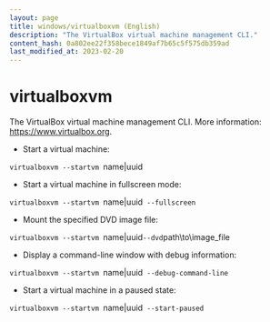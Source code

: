 ```yaml
---
layout: page
title: windows/virtualboxvm (English)
description: "The VirtualBox virtual machine management CLI."
content_hash: 0a802ee22f358bece1849af7b65c5f575db359ad
last_modified_at: 2023-02-20
---
```

# virtualboxvm

The VirtualBox virtual machine management CLI.
More information: <https://www.virtualbox.org>.

- Start a virtual machine:

`virtualboxvm --startvm `<span class="tldr-var badge badge-pill bg-dark-lm bg-white-dm text-white-lm text-dark-dm font-weight-bold">name|uuid</span>

- Start a virtual machine in fullscreen mode:

`virtualboxvm --startvm `<span class="tldr-var badge badge-pill bg-dark-lm bg-white-dm text-white-lm text-dark-dm font-weight-bold">name|uuid</span>` --fullscreen`

- Mount the specified DVD image file:

`virtualboxvm --startvm `<span class="tldr-var badge badge-pill bg-dark-lm bg-white-dm text-white-lm text-dark-dm font-weight-bold">name|uuid</span>` --dvd `<span class="tldr-var badge badge-pill bg-dark-lm bg-white-dm text-white-lm text-dark-dm font-weight-bold">path\to\image_file</span>

- Display a command-line window with debug information:

`virtualboxvm --startvm `<span class="tldr-var badge badge-pill bg-dark-lm bg-white-dm text-white-lm text-dark-dm font-weight-bold">name|uuid</span>` --debug-command-line`

- Start a virtual machine in a paused state:

`virtualboxvm --startvm `<span class="tldr-var badge badge-pill bg-dark-lm bg-white-dm text-white-lm text-dark-dm font-weight-bold">name|uuid</span>` --start-paused`
